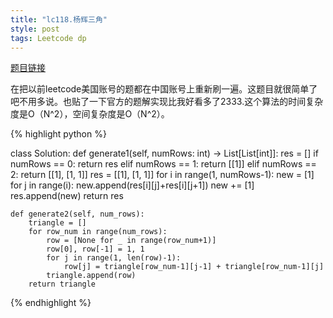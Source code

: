```yaml
---
title: "lc118.杨辉三角"
style: post
tags: Leetcode dp
---
```


[题目链接](https://leetcode-cn.com/problems/pascals-triangle/submissions/)

在把以前leetcode美国账号的题都在中国账号上重新刷一遍。这题目就很简单了吧不用多说。也贴了一下官方的题解实现比我好看多了2333.这个算法的时间复杂度是O（N^2），空间复杂度是O（N^2）。

{% highlight python %}

class Solution:
    def generate1(self, numRows: int) -> List[List[int]]:
        res = []
        if numRows == 0:
            return res
        elif numRows == 1:
            return [[1]]
        elif numRows == 2:
            return [[1], [1, 1]]
        res = [[1], [1, 1]]
        for i in range(1, numRows-1):
            new = [1]
            for j in range(i):
                new.append(res[i][j]+res[i][j+1])
            new += [1]
            res.append(new)
        return res

    def generate2(self, num_rows):
        triangle = []
        for row_num in range(num_rows):
            row = [None for _ in range(row_num+1)]
            row[0], row[-1] = 1, 1
            for j in range(1, len(row)-1):
                row[j] = triangle[row_num-1][j-1] + triangle[row_num-1][j]
            triangle.append(row)
        return triangle

{% endhighlight %}

